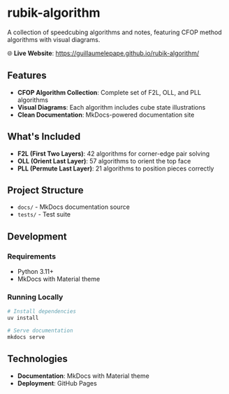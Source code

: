# rubik-algorithm

A collection of speedcubing algorithms and notes, featuring CFOP method algorithms with visual diagrams.

🌐 **Live Website**: https://guillaumelepape.github.io/rubik-algorithm/

## Features

- **CFOP Algorithm Collection**: Complete set of F2L, OLL, and PLL algorithms
- **Visual Diagrams**: Each algorithm includes cube state illustrations
- **Clean Documentation**: MkDocs-powered documentation site

## What's Included

- **F2L (First Two Layers)**: 42 algorithms for corner-edge pair solving
- **OLL (Orient Last Layer)**: 57 algorithms to orient the top face
- **PLL (Permute Last Layer)**: 21 algorithms to position pieces correctly

## Project Structure

- `docs/` - MkDocs documentation source
- `tests/` - Test suite

## Development

### Requirements

- Python 3.11+
- MkDocs with Material theme

### Running Locally

```bash
# Install dependencies
uv install

# Serve documentation
mkdocs serve
```

## Technologies

- **Documentation**: MkDocs with Material theme
- **Deployment**: GitHub Pages
